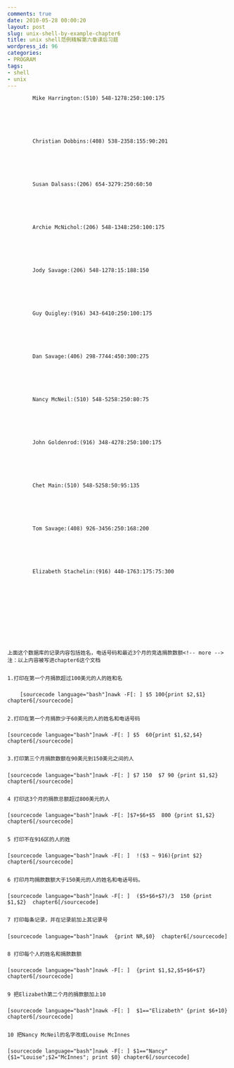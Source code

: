 ```yaml
---
comments: true
date: 2010-05-28 00:00:20
layout: post
slug: unix-shell-by-example-chapter6
title: unix shell范例精解第六章课后习题
wordpress_id: 96
categories:
- PROGRAM
tags:
- shell
- unix
---
```



	


		


			Mike Harrington:(510) 548-1278:250:100:175
		


		


			Christian Dobbins:(408) 538-2358:155:90:201
		


		


			Susan Dalsass:(206) 654-3279:250:60:50
		


		


			Archie McNichol:(206) 548-1348:250:100:175
		


		


			Jody Savage:(206) 548-1278:15:188:150
		


		


			Guy Quigley:(916) 343-6410:250:100:175
		


		


			Dan Savage:(406) 298-7744:450:300:275
		


		


			Nancy McNeil:(510) 548-5258:250:80:75
		


		


			John Goldenrod:(916) 348-4278:250:100:175
		


		


			Chet Main:(510) 548-5258:50:95:135
		


		


			Tom Savage:(408) 926-3456:250:168:200
		


		


			Elizabeth Stachelin:(916) 440-1763:175:75:300
		


	








	上面这个数据库的记录内容包括姓名，电话号码和最近3个月的竞选捐款数额<!-- more -->注：以上内容被写进chapter6这个文档





##### 
	1.打印在第一个月捐款超过100美元的人的姓和名





##### 
        [sourcecode language="bash"]nawk -F[: ] $5 100{print $2,$1} chapter6[/sourcecode]





##### 
	2.打印在第一个月捐款少于60美元的人的姓名和电话号码





##### 
	[sourcecode language="bash"]nawk -F[: ] $5  60{print $1,$2,$4} chapter6[/sourcecode]





##### 
	3.打印第三个月捐款数额在90美元到150美元之间的人





##### 
	[sourcecode language="bash"]nawk -F[: ] $7 150  $7 90 {print $1,$2} chapter6[/sourcecode]





##### 
	4 打印这3个月的捐款总额超过800美元的人





##### 
	[sourcecode language="bash"]nawk -F[: ]$7+$6+$5  800 {print $1,$2} chapter6[/sourcecode]





##### 
	5 打印不在916区的人的姓





##### 
	[sourcecode language="bash"]nawk -F[: ]  !($3 ~ 916){print $2} chapter6[/sourcecode]





##### 
	6 打印月均捐款数额大于150美元的人的姓名和电话号码。





##### 
	[sourcecode language="bash"]nawk -F[: ]  ($5+$6+$7)/3  150 {print $1,$2}  chapter6[/sourcecode]





##### 
	7 打印每条记录，并在记录前加上其记录号





##### 
	[sourcecode language="bash"]nawk  {print NR,$0}  chapter6[/sourcecode]





##### 
	8 打印每个人的姓名和捐款数额





##### 
	[sourcecode language="bash"]nawk -F[: ]  {print $1,$2,$5+$6+$7}  chapter6[/sourcecode]




##### 
	9 把Elizabeth第二个月的捐款额加上10





##### 
	[sourcecode language="bash"]nawk -F[: ]  $1=="Elizabeth" {print $6+10} chapter6[/sourcecode]





##### 
	10 把Nancy McNeil的名字改成Louise McInnes






	

##### 
	[sourcecode language="bash"]nawk -F[: ] $1=="Nancy" {$1="Louise";$2="McInnes"; print $0} chapter6[/sourcecode]
	






